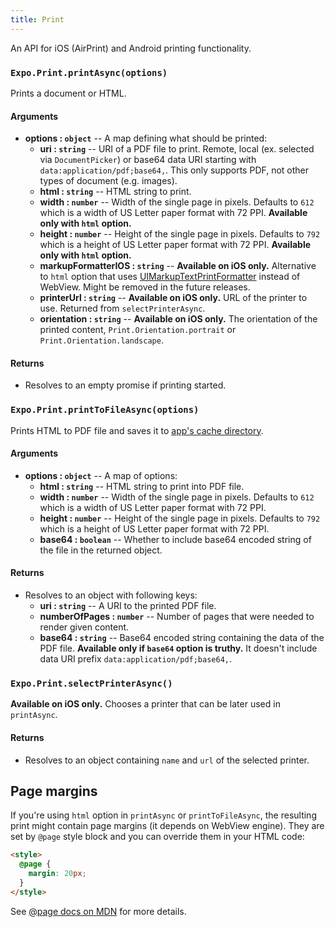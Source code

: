 ```yaml
---
title: Print
---
```


An API for iOS (AirPrint) and Android printing functionality.

### `Expo.Print.printAsync(options)`

Prints a document or HTML.

#### Arguments

-   **options : `object`** -- A map defining what should be printed:
    -   **uri : `string`** -- URI of a PDF file to print. Remote, local (ex. selected via `DocumentPicker`) or base64 data URI starting with `data:application/pdf;base64,`. This only supports PDF, not other types of document (e.g. images).
    -   **html : `string`** -- HTML string to print.
    -   **width : `number`** -- Width of the single page in pixels. Defaults to `612` which is a width of US Letter paper format with 72 PPI. **Available only with `html` option.**
    -   **height : `number`** -- Height of the single page in pixels. Defaults to `792` which is a height of US Letter paper format with 72 PPI. **Available only with `html` option.**
    -   **markupFormatterIOS : `string`** -- **Available on iOS only.** Alternative to `html` option that uses [UIMarkupTextPrintFormatter](https://developer.apple.com/documentation/uikit/uimarkuptextprintformatter) instead of WebView. Might be removed in the future releases.
    -   **printerUrl : `string`** -- **Available on iOS only.** URL of the printer to use. Returned from `selectPrinterAsync`.
    -   **orientation : `string`** -- **Available on iOS only.** The orientation of the printed content, `Print.Orientation.portrait` or `Print.Orientation.landscape`.

#### Returns

-   Resolves to an empty promise if printing started.

### `Expo.Print.printToFileAsync(options)`

Prints HTML to PDF file and saves it to [app's cache directory](../filesystem/#expofilesystemcachedirectory).

#### Arguments

-   **options : `object`** -- A map of options:
    -   **html : `string`** -- HTML string to print into PDF file.
    -   **width : `number`** -- Width of the single page in pixels. Defaults to `612` which is a width of US Letter paper format with 72 PPI.
    -   **height : `number`** -- Height of the single page in pixels. Defaults to `792` which is a height of US Letter paper format with 72 PPI.
    -   **base64 : `boolean`** -- Whether to include base64 encoded string of the file in the returned object.

#### Returns

-   Resolves to an object with following keys:
    -   **uri : `string`** -- A URI to the printed PDF file.
    -   **numberOfPages : `number`** -- Number of pages that were needed to render given content.
    -   **base64 : `string`** -- Base64 encoded string containing the data of the PDF file. **Available only if `base64` option is truthy.** It doesn't include data URI prefix `data:application/pdf;base64,`.

### `Expo.Print.selectPrinterAsync()`

**Available on iOS only.** Chooses a printer that can be later used in `printAsync`.

#### Returns

-   Resolves to an object containing `name` and `url` of the selected printer.

## Page margins

If you're using `html` option in `printAsync` or `printToFileAsync`, the resulting print might contain page margins (it depends on WebView engine).
They are set by `@page` style block and you can override them in your HTML code:

```html
<style>
  @page {
    margin: 20px;
  }
</style>
```

See [@page docs on MDN](https://developer.mozilla.org/en-US/docs/Web/CSS/@page) for more details.
